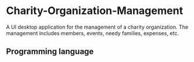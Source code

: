 # Charity-Organization-Management
A UI desktop application for the management of a charity organization. 
The management includes members, events, needy families, expenses, etc.

## Programming language
